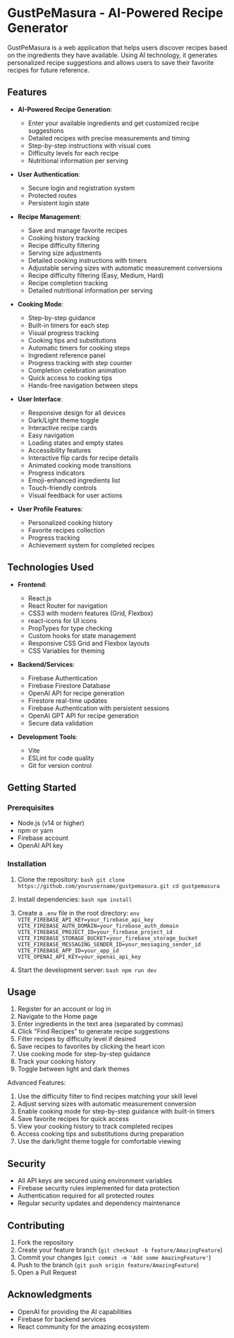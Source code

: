# GustPeMasura - AI-Powered Recipe Generator

GustPeMasura is a web application that helps users discover recipes based on the ingredients they have available. Using AI technology, it generates personalized recipe suggestions and allows users to save their favorite recipes for future reference.

## Features

- **AI-Powered Recipe Generation**:

  - Enter your available ingredients and get customized recipe suggestions
  - Detailed recipes with precise measurements and timing
  - Step-by-step instructions with visual cues
  - Difficulty levels for each recipe
  - Nutritional information per serving

- **User Authentication**:

  - Secure login and registration system
  - Protected routes
  - Persistent login state

- **Recipe Management**:

  - Save and manage favorite recipes
  - Cooking history tracking
  - Recipe difficulty filtering
  - Serving size adjustments
  - Detailed cooking instructions with timers
  - Adjustable serving sizes with automatic measurement conversions
  - Recipe difficulty filtering (Easy, Medium, Hard)
  - Recipe completion tracking
  - Detailed nutritional information per serving

- **Cooking Mode**:

  - Step-by-step guidance
  - Built-in timers for each step
  - Visual progress tracking
  - Cooking tips and substitutions
  - Automatic timers for cooking steps
  - Ingredient reference panel
  - Progress tracking with step counter
  - Completion celebration animation
  - Quick access to cooking tips
  - Hands-free navigation between steps

- **User Interface**:

  - Responsive design for all devices
  - Dark/Light theme toggle
  - Interactive recipe cards
  - Easy navigation
  - Loading states and empty states
  - Accessibility features
  - Interactive flip cards for recipe details
  - Animated cooking mode transitions
  - Progress indicators
  - Emoji-enhanced ingredients list
  - Touch-friendly controls
  - Visual feedback for user actions

- **User Profile Features**:
  - Personalized cooking history
  - Favorite recipes collection
  - Progress tracking
  - Achievement system for completed recipes

## Technologies Used

- **Frontend**:

  - React.js
  - React Router for navigation
  - CSS3 with modern features (Grid, Flexbox)
  - react-icons for UI icons
  - PropTypes for type checking
  - Custom hooks for state management
  - Responsive CSS Grid and Flexbox layouts
  - CSS Variables for theming

- **Backend/Services**:

  - Firebase Authentication
  - Firebase Firestore Database
  - OpenAI API for recipe generation
  - Firestore real-time updates
  - Firebase Authentication with persistent sessions
  - OpenAI GPT API for recipe generation
  - Secure data validation

- **Development Tools**:
  - Vite
  - ESLint for code quality
  - Git for version control

## Getting Started

### Prerequisites

- Node.js (v14 or higher)
- npm or yarn
- Firebase account
- OpenAI API key

### Installation

1. Clone the repository: `bash
git clone https://github.com/yourusername/gustpemasura.git
cd gustpemasura   `

2. Install dependencies: `bash
npm install   `

3. Create a `.env` file in the root directory: `env
VITE_FIREBASE_API_KEY=your_firebase_api_key
VITE_FIREBASE_AUTH_DOMAIN=your_firebase_auth_domain
VITE_FIREBASE_PROJECT_ID=your_firebase_project_id
VITE_FIREBASE_STORAGE_BUCKET=your_firebase_storage_bucket
VITE_FIREBASE_MESSAGING_SENDER_ID=your_messaging_sender_id
VITE_FIREBASE_APP_ID=your_app_id
VITE_OPENAI_API_KEY=your_openai_api_key   `

4. Start the development server: `bash
npm run dev   `

## Usage

1. Register for an account or log in
2. Navigate to the Home page
3. Enter ingredients in the text area (separated by commas)
4. Click "Find Recipes" to generate recipe suggestions
5. Filter recipes by difficulty level if desired
6. Save recipes to favorites by clicking the heart icon
7. Use cooking mode for step-by-step guidance
8. Track your cooking history
9. Toggle between light and dark themes

Advanced Features:

1. Use the difficulty filter to find recipes matching your skill level
2. Adjust serving sizes with automatic measurement conversion
3. Enable cooking mode for step-by-step guidance with built-in timers
4. Save favorite recipes for quick access
5. View your cooking history to track completed recipes
6. Access cooking tips and substitutions during preparation
7. Use the dark/light theme toggle for comfortable viewing

## Security

- All API keys are secured using environment variables
- Firebase security rules implemented for data protection
- Authentication required for all protected routes
- Regular security updates and dependency maintenance

## Contributing

1. Fork the repository
2. Create your feature branch (`git checkout -b feature/AmazingFeature`)
3. Commit your changes (`git commit -m 'Add some AmazingFeature'`)
4. Push to the branch (`git push origin feature/AmazingFeature`)
5. Open a Pull Request

## Acknowledgments

- OpenAI for providing the AI capabilities
- Firebase for backend services
- React community for the amazing ecosystem
